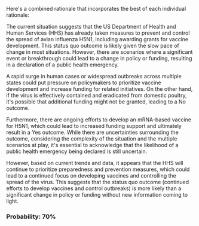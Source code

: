 Here's a combined rationale that incorporates the best of each individual rationale:

The current situation suggests that the US Department of Health and Human Services (HHS) has already taken measures to prevent and control the spread of avian influenza H5N1, including awarding grants for vaccine development. This status quo outcome is likely given the slow pace of change in most situations. However, there are scenarios where a significant event or breakthrough could lead to a change in policy or funding, resulting in a declaration of a public health emergency.

A rapid surge in human cases or widespread outbreaks across multiple states could put pressure on policymakers to prioritize vaccine development and increase funding for related initiatives. On the other hand, if the virus is effectively contained and eradicated from domestic poultry, it's possible that additional funding might not be granted, leading to a No outcome.

Furthermore, there are ongoing efforts to develop an mRNA-based vaccine for H5N1, which could lead to increased funding support and ultimately result in a Yes outcome. While there are uncertainties surrounding the outcome, considering the complexity of the situation and the multiple scenarios at play, it's essential to acknowledge that the likelihood of a public health emergency being declared is still uncertain.

However, based on current trends and data, it appears that the HHS will continue to prioritize preparedness and prevention measures, which could lead to a continued focus on developing vaccines and controlling the spread of the virus. This suggests that the status quo outcome (continued efforts to develop vaccines and control outbreaks) is more likely than a significant change in policy or funding without new information coming to light.

### Probability: 70%